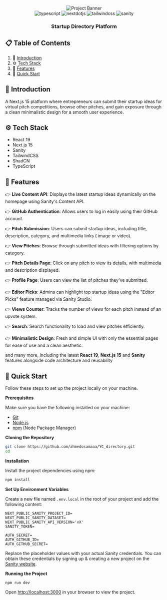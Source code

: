 <div align="center">
  <br />
      <img src="/yc-thumbnail.png" alt="Project Banner">
  <br />

  <div>
    <img src="https://img.shields.io/badge/-Typescript-black?style=for-the-badge&logoColor=white&logo=react&color=3178C6" alt="typescript" />
    <img src="https://img.shields.io/badge/-Next_JS-black?style=for-the-badge&logoColor=white&logo=nextdotjs&color=000000" alt="nextdotjs" />
    <img src="https://img.shields.io/badge/-Tailwind_CSS-black?style=for-the-badge&logoColor=white&logo=tailwindcss&color=06B6D4" alt="tailwindcss" />
    <img src="https://img.shields.io/badge/-Sanity-black?style=for-the-badge&logoColor=white&logo=sanity&color=F03E2F" alt="sanity" />

  </div>

<h3 align="center">Startup Directory Platform</h3>

</div>

## 📋 <a name="table">Table of Contents</a>

1. 🤖 [Introduction](#introduction)
2. ⚙️ [Tech Stack](#tech-stack)
3. 🔋 [Features](#features)
4. 🤸 [Quick Start](#quick-start)

## <a name="introduction">🤖 Introduction</a>

A Next.js 15 platform where entrepreneurs can submit their startup ideas for
virtual pitch competitions, browse other pitches, and gain exposure through a
clean minimalistic design for a smooth user experience.

## <a name="tech-stack">⚙️ Tech Stack</a>

-   React 19
-   Next.js 15
-   Sanity
-   TailwindCSS
-   ShadCN
-   TypeScript

## <a name="features">🔋 Features</a>

👉 **Live Content API**: Displays the latest startup ideas dynamically on the
homepage using Sanity's Content API.

👉 **GitHub Authentication**: Allows users to log in easily using their GitHub
account.

👉 **Pitch Submission**: Users can submit startup ideas, including title,
description, category, and multimedia links ( image or video).

👉 **View Pitches**: Browse through submitted ideas with filtering options by
category.

👉 **Pitch Details Page**: Click on any pitch to view its details, with
multimedia and description displayed.

👉 **Profile Page**: Users can view the list of pitches they've submitted.

👉 **Editor Picks**: Admins can highlight top startup ideas using the "Editor
Picks" feature managed via Sanity Studio.

👉 **Views Counter**: Tracks the number of views for each pitch instead of an
upvote system.

👉 **Search**: Search functionality to load and view pitches efficiently.

👉 **Minimalistic Design**: Fresh and simple UI with only the essential pages
for ease of use and a clean aesthetic.

and many more, including the latest **React 19**, **Next.js 15** and **Sanity**
features alongside code architecture and reusability

## <a name="quick-start">🤸 Quick Start</a>

Follow these steps to set up the project locally on your machine.

**Prerequisites**

Make sure you have the following installed on your machine:

-   [Git](https://git-scm.com/)
-   [Node.js](https://nodejs.org/en)
-   [npm](https://www.npmjs.com/) (Node Package Manager)

**Cloning the Repository**

```bash
git clone https://github.com/ahmedosamaaa/YC_directory.git
cd
```

**Installation**

Install the project dependencies using npm:

```bash
npm install
```

**Set Up Environment Variables**

Create a new file named `.env.local` in the root of your project and add the
following content:

```env
NEXT_PUBLIC_SANITY_PROJECT_ID=
NEXT_PUBLIC_SANITY_DATASET=
NEXT_PUBLIC_SANITY_API_VERSION='vX'
SANITY_TOKEN=

AUTH_SECRET=
AUTH_GITHUB_ID=
AUTH_GITHUB_SECRET=
```

Replace the placeholder values with your actual Sanity credentials. You can
obtain these credentials by signing up & creating a new project on the
[Sanity website](https://www.sanity.io/).

**Running the Project**

```bash
npm run dev
```

Open [http://localhost:3000](http://localhost:3000) in your browser to view the
project.
